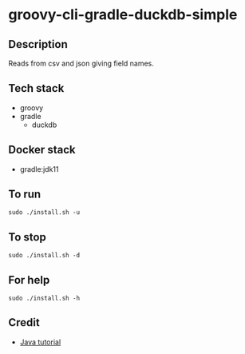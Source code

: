 # groovy-cli-gradle-duckdb-simple

## Description
Reads from csv and json giving field names.

## Tech stack
- groovy
- gradle
  - duckdb

## Docker stack
- gradle:jdk11

## To run
`sudo ./install.sh -u`

## To stop
`sudo ./install.sh -d`

## For help
`sudo ./install.sh -h`

## Credit
- [Java tutorial](https://www.baeldung.com/duckdb-database)
